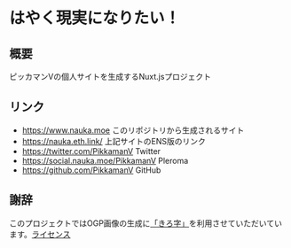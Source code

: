 # はやく現実になりたい！
## 概要
ピッカマンVの個人サイトを生成するNuxt.jsプロジェクト

## リンク
- https://www.nauka.moe このリポジトリから生成されるサイト
- https://nauka.eth.link/ 上記サイトのENS版のリンク
- https://twitter.com/PikkamanV Twitter
- https://social.nauka.moe/PikkamanV Pleroma
- https://github.com/PikkamanV GitHub

## 謝辞
このプロジェクトではOGP画像の生成に[「きろ字」](https://ola.kironono.com/entry/fonts-kiloji)を利用させていただいています。[ライセンス](/static/font/License.txt)
